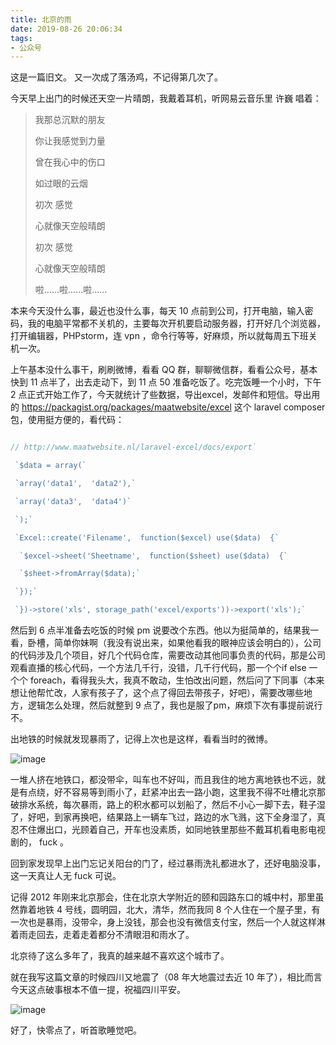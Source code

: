 ```yaml
---
title: 北京的雨
date: 2019-08-26 20:06:34
tags:
- 公众号
---
```

这是一篇旧文。
又一次成了落汤鸡，不记得第几次了。

今天早上出门的时候还天空一片晴朗，我戴着耳机，听网易云音乐里 许巍 唱着：

> 我那总沉默的朋友
> 
> 你让我感觉到力量
> 
> 曾在我心中的伤口
> 
> 如过眼的云烟
> 
> 初次 感觉
> 
> 心就像天空般晴朗
> 
> 初次 感觉
> 
> 心就像天空般晴朗
> 
> 啦......啦......啦......

本来今天没什么事，最近也没什么事，每天 10 点前到公司，打开电脑，输入密码，我的电脑平常都不关机的，主要每次开机要启动服务器，打开好几个浏览器，打开编辑器，PHPstorm，连 vpn ，命令行等等，好麻烦，所以就每周五下班关机一次。

上午基本没什么事干，刷刷微博，看看 QQ 群，聊聊微信群，看看公众号，基本快到 11 点半了，出去走动下，到 11 点 50 准备吃饭了。吃完饭睡一个小时，下午 2 点正式开始工作了，今天就统计了些数据，导出excel，发邮件和短信。导出用的 https://packagist.org/packages/maatwebsite/excel 这个 laravel composer 包，使用挺方便的，看代码：

```js

// http://www.maatwebsite.nl/laravel-excel/docs/export`

 `$data = array(`

 `array('data1',  'data2'),`

 `array('data3',  'data4')`

 `);`

 `Excel::create('Filename',  function($excel) use($data)  {`

  `$excel->sheet('Sheetname',  function($sheet) use($data)  {`

  `$sheet->fromArray($data);`

 `});`

 `})->store('xls', storage_path('excel/exports'))->export('xls');`

```

然后到 6 点半准备去吃饭的时候 pm 说要改个东西。他以为挺简单的，结果我一看，卧槽，简单你妹啊（我没有说出来，如果他看我的眼神应该会明白的），公司的代码涉及几个项目，好几个代码仓库，需要改动其他同事负责的代码，那是公司观看直播的核心代码，一个方法几千行，没错，几千行代码，那一个个if else 一个个 foreach，看得我头大，我真不敢动，生怕改出问题，然后问了下同事（本来想让他帮忙改，人家有孩子了，这个点了得回去带孩子，好吧），需要改哪些地方，逻辑怎么处理，然后就整到 9 点了，我也是服了pm，麻烦下次有事提前说行不。

出地铁的时候就发现暴雨了，记得上次也是这样，看看当时的微博。

![image](https://upload-images.jianshu.io/upload_images/17817191-4717cc2c741dc3de?imageMogr2/auto-orient/strip%7CimageView2/2/w/1240)

一堆人挤在地铁口，都没带伞，叫车也不好叫，而且我住的地方离地铁也不远，就是有点绕，好不容易等到雨小了，赶紧冲出去一路小跑，这里我不得不吐槽北京那破排水系统，每次暴雨，路上的积水都可以划船了，然后不小心一脚下去，鞋子湿了，好吧，到家再换吧，结果路上一辆车飞过，路边的水飞溅，这下全身湿了，真忍不住爆出口，光顾着自己，开车也没素质，如同地铁里那些不戴耳机看电影电视剧的， fuck 。

回到家发现早上出门忘记关阳台的门了，经过暴雨洗礼都进水了，还好电脑没事，这一天真让人无 fuck 可说。

记得 2012 年刚来北京那会，住在北京大学附近的颐和园路东口的城中村，那里虽然靠着地铁 4 号线，圆明园，北大，清华，然而我同 8 个人住在一个屋子里，有一次也是暴雨，没带伞，身上没钱，那会也没有微信支付宝，然后一个人就这样淋着雨走回去，走着走着都分不清眼泪和雨水了。

北京待了这么多年了，我真的越来越不喜欢这个城市了。

就在我写这篇文章的时候四川又地震了（08 年大地震过去近 10 年了），相比而言今天这点破事根本不值一提，祝福四川平安。

![image](https://upload-images.jianshu.io/upload_images/17817191-7cb55043512d0c76?imageMogr2/auto-orient/strip%7CimageView2/2/w/1240)

好了，快零点了，听首歌睡觉吧。
